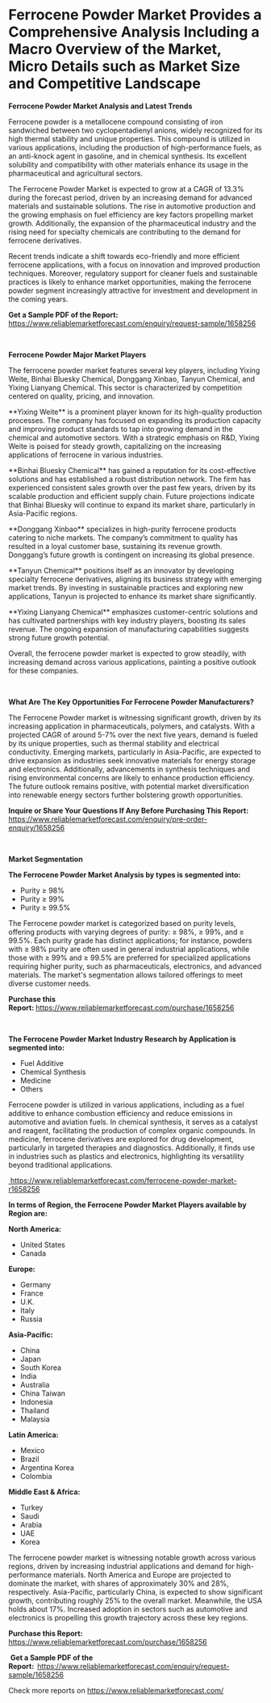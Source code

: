 <p><h1>Ferrocene Powder Market Provides a Comprehensive Analysis Including a Macro Overview of the Market, Micro Details such as Market Size and Competitive Landscape</h1></p><p><strong>Ferrocene Powder Market Analysis and Latest Trends</strong></p>
<p><p>Ferrocene powder is a metallocene compound consisting of iron sandwiched between two cyclopentadienyl anions, widely recognized for its high thermal stability and unique properties. This compound is utilized in various applications, including the production of high-performance fuels, as an anti-knock agent in gasoline, and in chemical synthesis. Its excellent solubility and compatibility with other materials enhance its usage in the pharmaceutical and agricultural sectors.</p><p>The Ferrocene Powder Market is expected to grow at a CAGR of 13.3% during the forecast period, driven by an increasing demand for advanced materials and sustainable solutions. The rise in automotive production and the growing emphasis on fuel efficiency are key factors propelling market growth. Additionally, the expansion of the pharmaceutical industry and the rising need for specialty chemicals are contributing to the demand for ferrocene derivatives. </p><p>Recent trends indicate a shift towards eco-friendly and more efficient ferrocene applications, with a focus on innovation and improved production techniques. Moreover, regulatory support for cleaner fuels and sustainable practices is likely to enhance market opportunities, making the ferrocene powder segment increasingly attractive for investment and development in the coming years.</p></p>
<p><strong>Get a Sample PDF of the Report:&nbsp;</strong> <a href="https://www.reliablemarketforecast.com/enquiry/request-sample/1658256?utm_campaign=2452&utm_medium=2&utm_source=Github&utm_content=ia&utm_term=31032025&utm_id=ferrocene-powder">https://www.reliablemarketforecast.com/enquiry/request-sample/1658256</a></p>
<p>&nbsp;</p>
<p><strong>Ferrocene Powder Major Market Players</strong></p>
<p><p>The ferrocene powder market features several key players, including Yixing Weite, Binhai Bluesky Chemical, Donggang Xinbao, Tanyun Chemical, and Yixing Lianyang Chemical. This sector is characterized by competition centered on quality, pricing, and innovation.</p><p>**Yixing Weite** is a prominent player known for its high-quality production processes. The company has focused on expanding its production capacity and improving product standards to tap into growing demand in the chemical and automotive sectors. With a strategic emphasis on R&D, Yixing Weite is poised for steady growth, capitalizing on the increasing applications of ferrocene in various industries.</p><p>**Binhai Bluesky Chemical** has gained a reputation for its cost-effective solutions and has established a robust distribution network. The firm has experienced consistent sales growth over the past few years, driven by its scalable production and efficient supply chain. Future projections indicate that Binhai Bluesky will continue to expand its market share, particularly in Asia-Pacific regions.</p><p>**Donggang Xinbao** specializes in high-purity ferrocene products catering to niche markets. The company’s commitment to quality has resulted in a loyal customer base, sustaining its revenue growth. Donggang’s future growth is contingent on increasing its global presence.</p><p>**Tanyun Chemical** positions itself as an innovator by developing specialty ferrocene derivatives, aligning its business strategy with emerging market trends. By investing in sustainable practices and exploring new applications, Tanyun is projected to enhance its market share significantly.</p><p>**Yixing Lianyang Chemical** emphasizes customer-centric solutions and has cultivated partnerships with key industry players, boosting its sales revenue. The ongoing expansion of manufacturing capabilities suggests strong future growth potential.</p><p>Overall, the ferrocene powder market is expected to grow steadily, with increasing demand across various applications, painting a positive outlook for these companies.</p></p>
<p>&nbsp;</p>
<p><strong>What Are The Key Opportunities For Ferrocene Powder Manufacturers?</strong></p>
<p><p>The Ferrocene Powder market is witnessing significant growth, driven by its increasing application in pharmaceuticals, polymers, and catalysts. With a projected CAGR of around 5-7% over the next five years, demand is fueled by its unique properties, such as thermal stability and electrical conductivity. Emerging markets, particularly in Asia-Pacific, are expected to drive expansion as industries seek innovative materials for energy storage and electronics. Additionally, advancements in synthesis techniques and rising environmental concerns are likely to enhance production efficiency. The future outlook remains positive, with potential market diversification into renewable energy sectors further bolstering growth opportunities.</p></p>
<p><strong>Inquire or Share Your Questions If Any Before Purchasing This Report:</strong> <a href="https://www.reliablemarketforecast.com/enquiry/pre-order-enquiry/1658256?utm_campaign=2452&utm_medium=2&utm_source=Github&utm_content=ia&utm_term=31032025&utm_id=ferrocene-powder">https://www.reliablemarketforecast.com/enquiry/pre-order-enquiry/1658256</a></p>
<p>&nbsp;</p>
<p><strong>Market Segmentation</strong></p>
<p><strong>The Ferrocene Powder Market Analysis by types is segmented into:</strong></p>
<p><ul><li>Purity ≥ 98%</li><li>Purity ≥ 99%</li><li>Purity ≥ 99.5%</li></ul></p>
<p><p>The Ferrocene powder market is categorized based on purity levels, offering products with varying degrees of purity: ≥ 98%, ≥ 99%, and ≥ 99.5%. Each purity grade has distinct applications; for instance, powders with ≥ 98% purity are often used in general industrial applications, while those with ≥ 99% and ≥ 99.5% are preferred for specialized applications requiring higher purity, such as pharmaceuticals, electronics, and advanced materials. The market's segmentation allows tailored offerings to meet diverse customer needs.</p></p>
<p><strong>Purchase this Report:&nbsp;</strong><a href="https://www.reliablemarketforecast.com/purchase/1658256?utm_campaign=2452&utm_medium=2&utm_source=Github&utm_content=ia&utm_term=31032025&utm_id=ferrocene-powder">https://www.reliablemarketforecast.com/purchase/1658256</a></p>
<p>&nbsp;</p>
<p><strong>The Ferrocene Powder Market Industry Research by Application is segmented into:</strong></p>
<p><ul><li>Fuel Additive</li><li>Chemical Synthesis</li><li>Medicine</li><li>Others</li></ul></p>
<p><p>Ferrocene powder is utilized in various applications, including as a fuel additive to enhance combustion efficiency and reduce emissions in automotive and aviation fuels. In chemical synthesis, it serves as a catalyst and reagent, facilitating the production of complex organic compounds. In medicine, ferrocene derivatives are explored for drug development, particularly in targeted therapies and diagnostics. Additionally, it finds use in industries such as plastics and electronics, highlighting its versatility beyond traditional applications.</p></p>
<p><a href="https://www.reliablemarketforecast.com/ferrocene-powder-market-r1658256?utm_campaign=2452&utm_medium=2&utm_source=Github&utm_content=ia&utm_term=31032025&utm_id=ferrocene-powder">&nbsp;https://www.reliablemarketforecast.com/ferrocene-powder-market-r1658256</a></p>
<p><strong>In terms of Region, the Ferrocene Powder Market Players available by Region are:</strong></p>
<p>
    <p> <strong> North America: </strong>
        <ul>
            <li>United States</li>
            <li>Canada</li>
        </ul>
        </p> 
    <p> <strong> Europe: </strong>
        <ul>
            <li>Germany</li>
            <li>France</li>
            <li>U.K.</li>
            <li>Italy</li>
            <li>Russia</li>
        </ul>
        </p> 
    <p> <strong> Asia-Pacific: </strong>
        <ul>
            <li>China</li>
            <li>Japan</li>
            <li>South Korea</li>
            <li>India</li>
            <li>Australia</li>
            <li>China Taiwan</li>
            <li>Indonesia</li>
            <li>Thailand</li>
            <li>Malaysia</li>
        </ul>
        </p> 
    <p> <strong> Latin America: </strong>
        <ul>
            <li>Mexico</li>
            <li>Brazil</li>
            <li>Argentina Korea</li>
            <li>Colombia</li>
        </ul>
        </p> 
    <p> <strong> Middle East & Africa: </strong>
        <ul>
            <li>Turkey</li>
            <li>Saudi</li>
            <li>Arabia</li>
            <li>UAE</li>
            <li>Korea</li>
        </ul>
    </p>
    </p>
<p><p>The ferrocene powder market is witnessing notable growth across various regions, driven by increasing industrial applications and demand for high-performance materials. North America and Europe are projected to dominate the market, with shares of approximately 30% and 28%, respectively. Asia-Pacific, particularly China, is expected to show significant growth, contributing roughly 25% to the overall market. Meanwhile, the USA holds about 17%. Increased adoption in sectors such as automotive and electronics is propelling this growth trajectory across these key regions.</p></p>
<p><strong>Purchase this Report: </strong><a href="https://www.reliablemarketforecast.com/purchase/1658256?utm_campaign=2452&utm_medium=2&utm_source=Github&utm_content=ia&utm_term=31032025&utm_id=ferrocene-powder">https://www.reliablemarketforecast.com/purchase/1658256</a></p>
<p>&nbsp;<strong>Get a Sample PDF of the Report:&nbsp;&nbsp;</strong><a href="https://www.reliablemarketforecast.com/enquiry/request-sample/1658256?utm_campaign=2452&utm_medium=2&utm_source=Github&utm_content=ia&utm_term=31032025&utm_id=ferrocene-powder">https://www.reliablemarketforecast.com/enquiry/request-sample/1658256</a></p>
<p><strong></strong></p>
<p>Check more reports on <a href="https://www.reliablemarketforecast.com/?utm_campaign=2452&utm_medium=2&utm_source=Github&utm_content=ia&utm_term=31032025&utm_id=ferrocene-powder">https://www.reliablemarketforecast.com/</a></p>